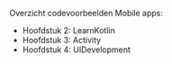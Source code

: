 Overzicht codevoorbeelden Mobile apps:

* Hoofdstuk 2: LearnKotlin
* Hoofdstuk 3: Activity
* Hoofdstuk 4: UIDevelopment